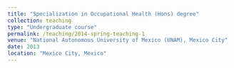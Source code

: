 ```yaml
---
title: "Specialization in Occupational Health (Hons) degree"
collection: teaching
type: "Undergraduate course"
permalink: /teaching/2014-spring-teaching-1
venue: "National Autonomous University of Mexico (UNAM), Mexico City"
date: 2013
location: "Mexico City, Mexico"
---
```

